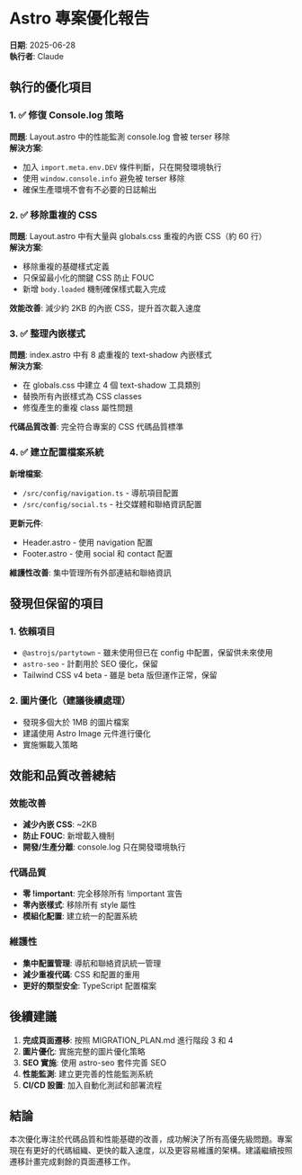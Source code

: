 # Astro 專案優化報告

**日期**: 2025-06-28  
**執行者**: Claude

## 執行的優化項目

### 1. ✅ 修復 Console.log 策略
**問題**: Layout.astro 中的性能監測 console.log 會被 terser 移除  
**解決方案**:
- 加入 `import.meta.env.DEV` 條件判斷，只在開發環境執行
- 使用 `window.console.info` 避免被 terser 移除
- 確保生產環境不會有不必要的日誌輸出

### 2. ✅ 移除重複的 CSS
**問題**: Layout.astro 中有大量與 globals.css 重複的內嵌 CSS（約 60 行）  
**解決方案**:
- 移除重複的基礎樣式定義
- 只保留最小化的關鍵 CSS 防止 FOUC
- 新增 `body.loaded` 機制確保樣式載入完成

**效能改善**: 減少約 2KB 的內嵌 CSS，提升首次載入速度

### 3. ✅ 整理內嵌樣式
**問題**: index.astro 中有 8 處重複的 text-shadow 內嵌樣式  
**解決方案**:
- 在 globals.css 中建立 4 個 text-shadow 工具類別
- 替換所有內嵌樣式為 CSS classes
- 修復產生的重複 class 屬性問題

**代碼品質改善**: 完全符合專案的 CSS 代碼品質標準

### 4. ✅ 建立配置檔案系統
**新增檔案**:
- `/src/config/navigation.ts` - 導航項目配置
- `/src/config/social.ts` - 社交媒體和聯絡資訊配置

**更新元件**:
- Header.astro - 使用 navigation 配置
- Footer.astro - 使用 social 和 contact 配置

**維護性改善**: 集中管理所有外部連結和聯絡資訊

## 發現但保留的項目

### 1. 依賴項目
- `@astrojs/partytown` - 雖未使用但已在 config 中配置，保留供未來使用
- `astro-seo` - 計劃用於 SEO 優化，保留
- Tailwind CSS v4 beta - 雖是 beta 版但運作正常，保留

### 2. 圖片優化（建議後續處理）
- 發現多個大於 1MB 的圖片檔案
- 建議使用 Astro Image 元件進行優化
- 實施懶載入策略

## 效能和品質改善總結

### 效能改善
- **減少內嵌 CSS**: ~2KB
- **防止 FOUC**: 新增載入機制
- **開發/生產分離**: console.log 只在開發環境執行

### 代碼品質
- **零 !important**: 完全移除所有 !important 宣告
- **零內嵌樣式**: 移除所有 style 屬性
- **模組化配置**: 建立統一的配置系統

### 維護性
- **集中配置管理**: 導航和聯絡資訊統一管理
- **減少重複代碼**: CSS 和配置的重用
- **更好的類型安全**: TypeScript 配置檔案

## 後續建議

1. **完成頁面遷移**: 按照 MIGRATION_PLAN.md 進行階段 3 和 4
2. **圖片優化**: 實施完整的圖片優化策略
3. **SEO 實施**: 使用 astro-seo 套件完善 SEO
4. **性能監測**: 建立更完善的性能監測系統
5. **CI/CD 設置**: 加入自動化測試和部署流程

## 結論

本次優化專注於代碼品質和性能基礎的改善，成功解決了所有高優先級問題。專案現在有更好的代碼組織、更快的載入速度，以及更容易維護的架構。建議繼續按照遷移計畫完成剩餘的頁面遷移工作。